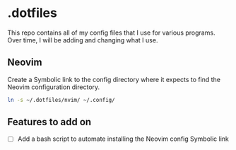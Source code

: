 # .dotfiles

This repo contains all of my config files that I use for various programs.
Over time, I will be adding and changing what I use.

## Neovim

Create a Symbolic link to the config directory where it expects to find the
Neovim configuration directory.

```sh
ln -s ~/.dotfiles/nvim/ ~/.config/
```

## Features to add on

- [ ] Add a bash script to automate installing the Neovim config Symbolic link

